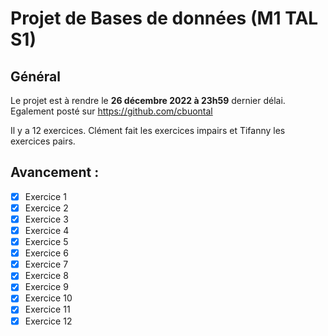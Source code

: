 # Projet de Bases de données (M1 TAL S1)


## Général

Le projet est à rendre le **26 décembre 2022 à 23h59** dernier délai.
Egalement posté sur https://github.com/cbuontal

Il y a 12 exercices. Clément fait les exercices impairs et Tifanny les exercices pairs.

## Avancement : 

* [x] Exercice 1
* [x] Exercice 2
* [x] Exercice 3
* [x] Exercice 4
* [x] Exercice 5
* [x] Exercice 6
* [x] Exercice 7
* [x] Exercice 8
* [x] Exercice 9
* [x] Exercice 10
* [x] Exercice 11
* [x] Exercice 12
